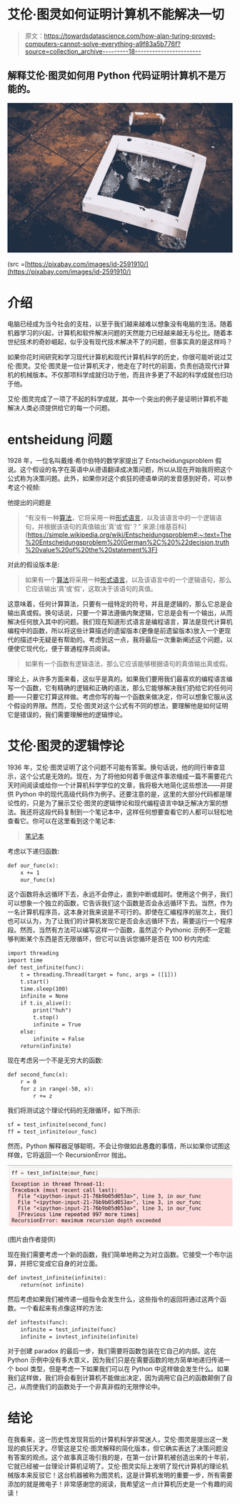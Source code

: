 # 艾伦·图灵如何证明计算机不能解决一切

> 原文：<https://towardsdatascience.com/how-alan-turing-proved-computers-cannot-solve-everything-a9f83a5b776f?source=collection_archive---------18----------------------->

## 解释艾伦·图灵如何用 Python 代码证明计算机不是万能的。

![](img/5cbf7684636ffcf2d4e260e830e2db8a.png)

(src =[https://pixabay.com/images/id-2591910/](https://pixabay.com/images/id-2591910/)

# 介绍

电脑已经成为当今社会的支柱，以至于我们越来越难以想象没有电脑的生活。随着机器学习的兴起，计算机和软件解决问题的天然能力已经越来越无与伦比。随着本世纪技术的奇妙崛起，似乎没有现代技术解决不了的问题，但事实真的是这样吗？

如果你花时间研究和学习现代计算机和现代计算机科学的历史，你很可能听说过艾伦·图灵。艾伦·图灵是一位计算机天才，他走在了时代的前面，负责创造现代计算机的机械版本。不仅那项科学成就归功于他，而且许多更了不起的科学成就也归功于他。

艾伦·图灵完成了一项了不起的科学成就，其中一个突出的例子是证明计算机不能解决人类必须提供给它的每一个问题。

# entsheidung 问题

1928 年，一位名叫戴维·希尔伯特的数学家提出了 Entscheidungsproblem 假说。这个假设的名字在英语中从德语翻译成决策问题，所以从现在开始我将把这个公式称为决策问题。此外，如果你对这个疯狂的德语单词的发音感到好奇，可以参考这个视频:

他提出的问题是

> “有没有一种[算法](https://simple.wikipedia.org/wiki/Algorithm)，它将采用一种[形式语言](https://simple.wikipedia.org/wiki/Formal_language)，以及该语言中的一个逻辑语句，并根据该语句的真值输出‘真’或‘假’？”
> 来源:[维基百科](https://simple.wikipedia.org/wiki/Entscheidungsproblem#:~:text=The%20Entscheidungsproblem%20(German%2C%20%22decision,truth%20value%20of%20the%20statement%3F)

对此的假设版本是:

> 如果有一个[算法](https://simple.wikipedia.org/wiki/Algorithm)将采用一种[形式语言](https://simple.wikipedia.org/wiki/Formal_language)，以及该语言中的一个逻辑语句，那么它应该输出‘真’或‘假’，这取决于该语句的真值。

这意味着，任何计算算法，只要有一组特定的符号，并且是逻辑的，那么它总是会输出真或假。换句话说，只要一个算法遵循内聚逻辑，它总是会有一个输出，从而解决任何放入其中的问题。我们现在知道形式语言是编程语言，算法是现代计算机编程中的函数，所以将这些计算描述的遗留版本(更像是前遗留版本)放入一个更现代的描述中无疑是有帮助的。考虑到这一点，我将最后一次重新阐述这个问题，以便使它现代化，便于普通程序员阅读。

> 如果有一个函数有逻辑语法，那么它应该能够根据语句的真值输出真或假。

理论上，从许多方面来看，这似乎是真的。如果我们要用我们最喜欢的编程语言编写一个函数，它有精确的逻辑和正确的语法，那么它能够解决我们扔给它的任何问题——只要它打算这样做。考虑你写的每一个函数来做决定，你可以想象它服从这个假设的界限。然而，艾伦·图灵对这个公式有不同的想法，要理解他是如何证明它是错误的，我们需要理解他的逻辑悖论。

# 艾伦·图灵的逻辑悖论

1936 年，艾伦·图灵证明了这个问题不可能有答案。换句话说，他的同行审查显示，这个公式是无效的。现在，为了将他如何着手做这件事浓缩成一篇不需要花六天时间阅读或给你一个计算机科学学位的文章，我将极大地简化这些想法——并提供 Python 中的现代高级代码作为例子。还要注意的是，这里的大部分代码都是理论性的，只是为了展示艾伦·图灵的逻辑悖论和现代编程语言中缺乏解决方案的想法。我还将这段代码复制到一个笔记本中，这样任何想要查看它的人都可以轻松地查看它。你可以在这里看到这个笔记本:

> [笔记本](https://github.com/emmettgb/Emmetts-DS-NoteBooks/blob/master/Python3/Disprove%20Entscheidungsproblem.ipynb)

考虑以下递归函数:

```
def our_func(x):
    x += 1
    our_func(x)
```

这个函数将永远循环下去，永远不会停止，直到中断或超时。使用这个例子，我们可以想象一个独立的函数，它告诉我们这个函数是否会永远循环下去。当然，作为一名计算机程序员，这本身对我来说是不可行的。即使在汇编程序的层次上，我们也可以认为，为了让我们的计算机发现它是否会永远循环下去，需要运行一个程序段。然而，当然有方法可以编写这样一个函数，虽然这个 Pythonic 示例不一定能够判断某个东西是否无限循环，但它可以告诉您循环是否在 100 秒内完成:

```
import threading
import time
def test_infinite(func):
    t = threading.Thread(target = func, args = ([1]))
    t.start()
    time.sleep(100)
    infinite = None
    if t.is_alive():
        print("huh")
        t.stop()
        infinite = True
    else:
        infinite = False
    return(infinite)
```

现在考虑另一个不是无穷大的函数:

```
def second_func(x):
    r = 0
    for z in range(-50, x):
        r += z
```

我们将测试这个理论代码的无限循环，如下所示:

```
sf = test_infinite(second_func)
ff = test_infinite(our_func)
```

然而，Python 解释器足够聪明，不会让你做如此愚蠢的事情，所以如果你试图这样做，它将返回一个 RecursionError 抛出。

![](img/31d2a6ecb2edb02c48f8f235522cd0c5.png)

(图片由作者提供)

现在我们需要考虑一个新的函数，我们简单地称之为对立函数。它接受一个布尔运算，并把它变成它自身的对立面。

```
def invtest_infinite(infinite):
    return(not infinite)
```

然后考虑如果我们被传递一组指令会发生什么，这些指令的返回将通过这两个函数。一个看起来有点像这样的方法:

```
def inftests(func):
    infinite = test_infinite(func)
    infinite = invtest_infinite(infinite)
```

对于创建 paradox 的最后一步，我们需要将函数包装在它自己的内部。这在 Python 示例中没有多大意义，因为我们只是在需要函数的地方简单地递归传递一个 bool 类型，但是考虑一下如果我们可以在 Python 中这样做会发生什么。如果我们这样做，我们将会看到计算机不能做出决定，因为调用它自己的函数颠倒了自己，从而使我们的函数处于一个非真非假的无限悖论中。

# 结论

在我看来，这一历史性发现背后的计算机科学非常迷人，艾伦·图灵是提出这一发现的疯狂天才。尽管这是艾伦·图灵解释的简化版本，但它确实表达了决策问题没有答案的观点。这个故事真正吸引我的是，在第一台计算机被创造出来的十年前，它就已经被一台理论计算机证明了。艾伦·图灵实际上发明了现代计算机的理论机械版本来反驳它！这台机器被称为图灵机，这是计算机发明的重要一步，所有需要添加的就是微电子！非常感谢您的阅读，我希望这一点计算机历史是一个有趣的阅读！